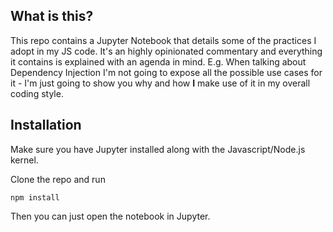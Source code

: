 ## What is this?

This repo contains a Jupyter Notebook that details some of the practices I adopt in my JS code. It's an highly opinionated commentary and everything it contains is explained with an agenda in mind. E.g. When talking about Dependency Injection I'm not going to expose all the possible use cases for it - I'm just going to show you why and how **I** make use of it in my overall coding style.


## Installation

Make sure you have Jupyter installed along with the Javascript/Node.js kernel.

Clone the repo and run

    npm install

Then you can just open the notebook in Jupyter.
